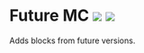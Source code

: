 # Future MC [![](http://cf.way2muchnoise.eu/full_310059_downloads.svg)](https://minecraft.curseforge.com/projects/future-mc) [![](http://cf.way2muchnoise.eu/versions/For%20MC_310059_all.svg)](https://minecraft.curseforge.com/projects/future-mc)
Adds blocks from future versions.